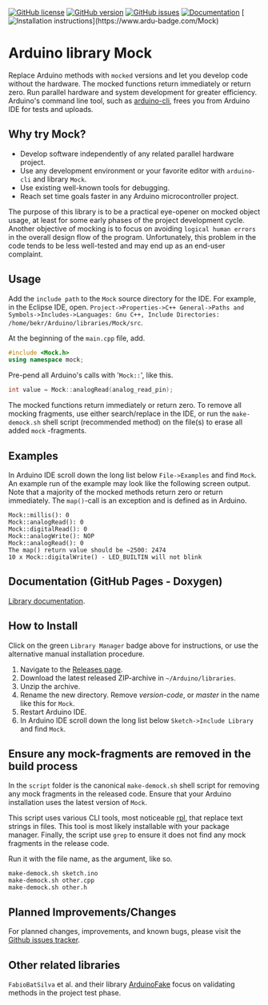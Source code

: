 [![GitHub license](https://img.shields.io/github/license/berrak/Mock.svg?logo=gnu&logoColor=ffffff)](https://github.com/berrak/Mock/blob/master/LICENSE)
[![GitHub version](https://img.shields.io/github/release/berrak/Mock.svg?logo=github&logoColor=ffffff)](https://github.com/berrak/Mock/releases/latest)
[![GitHub issues](https://img.shields.io/github/issues/berrak/Mock.svg?logo=github&logoColor=ffffff)](https://github.com/berrak/Mock/issues)
[![Documentation](https://img.shields.io/badge/documentation-doxygen-green.svg)](https://berrak.github.io/Mock/classmock_1_1Mock.html)
[![Installation instructions](https://www.ardu-badge.com/badge/Mock.svg?)](https://www.ardu-badge.com/Mock)

# Arduino library Mock
Replace Arduino methods with `mocked` versions and let you develop code without the hardware. The mocked functions return immediately or return zero. Run parallel hardware and system development for greater efficiency. Arduino's command line tool, such as [arduino-cli](https://github.com/arduino/arduino-cli), frees you from Arduino IDE for tests and uploads.

## Why try Mock?

- Develop software independently of any related parallel hardware project.
- Use any development environment or your favorite editor with `arduino-cli` and library `Mock`.
- Use existing well-known tools for debugging.
- Reach set time goals faster in any Arduino microcontroller project.

The purpose of this library is to be a practical eye-opener on mocked object usage, at least for some early phases of the project development cycle. Another objective of mocking is to focus on avoiding `logical human errors` in the overall design flow of the program. Unfortunately, this problem in the code tends to be less well-tested and may end up as an end-user complaint.

## Usage

Add the `include path` to the `Mock` source directory for the IDE. For example, in the Eclipse IDE, open.
`Project->Properties->C++ General->Paths and Symbols->Includes->Languages: Gnu C++, Include Directories: /home/bekr/Arduino/libraries/Mock/src`.

At the beginning of the `main.cpp` file, add.
```cpp
#include <Mock.h>
using namespace mock;
```
Pre-pend all Arduino's calls with '`Mock::`', like this.

```cpp
int value = Mock::analogRead(analog_read_pin);
```
The mocked functions return immediately or return zero. To remove all mocking fragments, use either search/replace in the IDE, or run the `make-demock.sh` shell script (recommended method) on the file(s) to erase all added `mock` -fragments.


## Examples

In Arduino IDE scroll down the long list below `File->Examples` and find `Mock`. An example run of the example may look like the following screen output. Note that a majority of the mocked methods return zero or return immediately. The `map()`-call is an exception and is defined as in Arduino.
```
Mock::millis(): 0
Mock::analogRead(): 0
Mock::digitalRead(): 0
Mock::analogWrite(): NOP
Mock::analogRead(): 0
The map() return value should be ~2500: 2474
10 x Mock::digitalWrite() - LED_BUILTIN will not blink
```

## Documentation (GitHub Pages - Doxygen)

[Library documentation](https://berrak.github.io/Mock/classmock_1_1Mock.html).

## How to Install

Click on the green `Library Manager` badge above for instructions,
or use the alternative manual installation procedure.

1. Navigate to the [Releases page](https://github.com/berrak/Mock/releases).
1. Download the latest released ZIP-archive in `~/Arduino/libraries`.
1. Unzip the archive.
1. Rename the new directory. Remove *version-code*, or *master* in the name like this for `Mock`.
1. Restart Arduino IDE.
1. In Arduino IDE scroll down the long list below `Sketch->Include Library` and find `Mock`.

## Ensure any mock-fragments are removed in the build process

In the `script` folder is the canonical `make-demock.sh` shell script for removing any mock fragments in the released code. Ensure that your Arduino installation uses the latest version of `Mock`.

This script uses various CLI tools, most noticeable [rpl](https://github.com/rrthomas/rpl), that replace text strings in files. This tool is most likely installable with your package manager. Finally, the script use `grep` to ensure it does not find any mock fragments in the release code.

Run it with the file name, as the argument, like so.
```
make-demock.sh sketch.ino
make-demock.sh other.cpp
make-demock.sh other.h
```
## Planned Improvements/Changes

For planned changes, improvements, and known bugs, please visit the [Github issues tracker](https://github.com/berrak/Mock/issues).

## Other related libraries

`FabioBatSilva` et al. and their library [ArduinoFake](https://github.com/FabioBatSilva/ArduinoFake) focus on validating methods in the project test phase.
